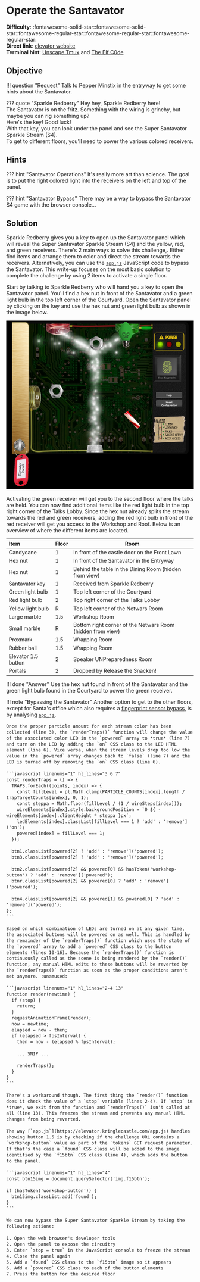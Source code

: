 # Operate the Santavator

**Difficulty**: :fontawesome-solid-star::fontawesome-solid-star::fontawesome-regular-star::fontawesome-regular-star::fontawesome-regular-star:<br/>
**Direct link**: [elevator website](https://elevator.kringlecastle.com/?challenge=elevator&id=62341aef-5fd2-4ea6-bdbd-58753ecf2393)<br/>
**Terminal hint**: [Unscape Tmux](../hints/h4a.md) and [The Elf C0de](../hints/h4b.md)


## Objective

!!! question "Request"
    Talk to Pepper Minstix in the entryway to get some hints about the Santavator.

??? quote "Sparkle Redberry"
    Hey hey, Sparkle Redberry here!<br/>
    The Santavator is on the fritz. Something with the wiring is grinchy, but maybe you can rig something up?<br/>
    Here's the key! Good luck!<br/>
    With that key, you can look under the panel and see the Super Santavator Sparkle Stream (S4).<br/>
    To get to different floors, you'll need to power the various colored receivers.


## Hints

??? hint "Santavator Operations"
    It's really more art than science. The goal is to put the right colored light into the receivers on the left and top of the panel.

??? hint "Santavator Bypass"
    There may be a way to bypass the Santavator S4 game with the browser console...


## Solution

Sparkle Redberry gives you a key to open up the Santavator panel which will reveal the Super Santavator Sparkle Stream (S4) and the yellow, red, and green receivers. There's 2 main ways to solve this challenge,. Either find items and arrange them to color and direct the stream towards the receivers. Alternatively, you can use the [`app.js`](https://elevator.kringlecastle.com/app.js) JavaScript code to bypass the Santavator. This write-up focuses on the most basic solution to complete the challenge by using 2 items to activate a single floor.

Start by talking to Sparkle Redberry who will hand you a key to open the Santavator panel. You'll find a hex nut in front of the Santavator and a green light bulb in the top left corner of the Courtyard. Open the Santavator panel by clicking on the key and use the hex nut and green light bulb as shown in the image below.

![Green receiver activated](../img/objectives/o4/green_activated.png)

Activating the green receiver will get you to the second floor where the talks are held. You can now find additional items like the red light bulb in the top right corner of the Talks Lobby. Since the hex nut already splits the stream towards the red and green receivers, adding the red light bulb in front of the red receiver will get you access to the Workshop and Roof. Below is an overview of where the different items are located.

| Item                | Floor | Room                                                       |
| :-------------------| :---- | ---------------------------------------------------------- |
| Candycane           | 1     | In front of the castle door on the Front Lawn              |
| Hex nut             | 1     | In front of the Santavator in the Entryway                 |
| Hex nut             | 1     | Behind the table in the Dining Room (hidden from view)     |
| Santavator key      | 1     | Received from Sparkle Redberry                             |
| Green light bulb    | 1     | Top left corner of the Courtyard                           |
| Red light bulb      | 2     | Top right corner of the Talks Lobby                        |
| Yellow light bulb   | R     | Top left corner of the Netwars Room                        |
| Large marble        | 1.5   | Workshop Room                                              |
| Small marble        | R     | Bottom right corner of the Netwars Room (hidden from view) |
| Proxmark            | 1.5   | Wrapping Room                                              |
| Rubber ball         | 1.5   | Wrapping Room                                              |
| Elevator 1.5 button | 2     | Speaker UNPreparedness Room                                |
| Portals             | 2     | Dropped by Release the Snacken!                            |

!!! done "Answer"
    Use the hex nut found in front of the Santavator and the green light bulb found in the Courtyard to power the green receiver.

!!! note "Bypassing the Santavator"
    Another option to get to the other floors, except for Santa's office which also requires a [fingerprint sensor bypass](../objectives/o10.md), is by analysing [`app.js`](https://elevator.kringlecastle.com/app.js).
    
    Once the proper particle amount for each stream color has been collected (line 3), the `renderTraps()` function will change the value of the associated color LED in the `powered` array to *true* (line 7) and turn on the LED by adding the `on` CSS class to the LED HTML element (line 6). Vice versa, when the stream levels drop too low the value in the `powered` array changes back to `false` (line 7) and the LED is turned off by removing the `on` CSS class (line 6).

    ```javascript linenums="1" hl_lines="3 6 7"
    const renderTraps = () => {
      TRAPS.forEach((points, index) => {
        const fillLevel = pl.Math.clamp(PARTICLE_COUNTS[index].length / trapTargetCounts[index], 0, 1);
        const steppa = Math.floor(fillLevel / (1 / wireSteps[index]));
        wireElements[index].style.backgroundPosition = `0 ${ -wireElements[index].clientHeight * steppa }px`;
        ledElements[index].classList[fillLevel === 1 ? 'add' : 'remove']('on');
        powered[index] = fillLevel === 1;
      });
  
      btn1.classList[powered[2] ? 'add' : 'remove']('powered');
      btn3.classList[powered[2] ? 'add' : 'remove']('powered');

      btn2.classList[powered[2] && powered[0] && hasToken('workshop-button') ? 'add' : 'remove']('powered');
      btnr.classList[powered[2] && powered[0] ? 'add' : 'remove']('powered');

      btn4.classList[powered[2] && powered[1] && powered[0] ? 'add' : 'remove']('powered');
    };
    ```

    Based on which combination of LEDs are turned on at any given time, the associated buttons will be powered on as well. This is handled by the remainder of the `renderTraps()` function which uses the state of the `powered` array to add a `powered` CSS class to the button elements (lines 10-16). Because the `renderTraps()` function is continuously called as the scene is being rendered by the `render()` function, any manual HTML edits to these buttons will be reverted by the `renderTraps()` function as soon as the proper conditions aren't met anymore. :unamused:

    ```javascript linenums="1" hl_lines="2-4 13"
    function render(newtime) {
      if (stop) {
        return;
      }
      requestAnimationFrame(render);
      now = newtime;
      elapsed = now - then;
      if (elapsed > fpsInterval) {
        then = now - (elapsed % fpsInterval);

        ... SNIP ...
        
        renderTraps();
      }
    }     
    ```

    There's a workaround though. The first thing the `render()` function does it check the value of a `stop` variable (lines 2-4). If `stop` is *true*, we exit from the function and `renderTraps()` isn't called at all (line 13). This freezes the stream and prevents any manual HTML changes from being reverted. 

    The way [`app.js`](https://elevator.kringlecastle.com/app.js) handles showing button 1.5 is by checking if the challenge URL contains a `workshop-button` value as part of the `tokens` GET request parameter. If that's the case a `found` CSS class will be added to the image identified by the `f15btn` CSS class (line 4), which adds the button to the panel.

    ```javascript linenums="1" hl_lines="4"
    const btn15img = document.querySelector('img.f15btn');

    if (hasToken('workshop-button')) {
      btn15img.classList.add('found');
    }
    ```

    We can now bypass the Super Santavator Sparkle Stream by taking the following actions:

    1. Open the web browser's developer tools
    2. Open the panel to expose the circuitry
    3. Enter `stop = true` in the JavaScript console to freeze the stream
    4. Close the panel again 
    5. Add a `found` CSS class to the `f15btn` image so it appears
    6. Add a `powered` CSS class to each of the button elements 
    7. Press the button for the desired floor

